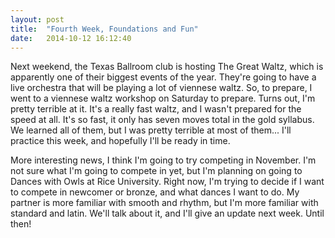 ```yaml
---
layout: post
title:  "Fourth Week, Foundations and Fun"
date:   2014-10-12 16:12:40
---
```

Next weekend, the Texas Ballroom club is hosting The Great Waltz, which is
apparently one of their biggest events of the year. They're going to have a
live orchestra that will be playing a lot of viennese waltz. So, to prepare, I
went to a viennese waltz workshop on Saturday to prepare. Turns out, I'm
pretty terrible at it. It's a really fast waltz, and I wasn't prepared for the
speed at all. It's so fast, it only has seven moves total in the gold
syllabus. We learned all of them, but I was pretty terrible at most of them...
I'll practice this week, and hopefully I'll be ready in time.

More interesting news, I think I'm going to try competing in November. I'm not
sure what I'm going to compete in yet, but I'm planning on going to Dances
with Owls at Rice University. Right now, I'm trying to decide if I want to
compete in newcomer or bronze, and what dances I want to do. My partner is
more familiar with smooth and rhythm, but I'm more familiar with standard and
latin. We'll talk about it, and I'll give an update next week. Until then!
